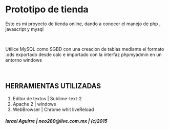 <h1>Prototipo de tienda</h1>

<p>Este es mi proyecto de tienda online, dando a conocer el manejo de php , javascript y mysql</p>
<br>

<p>Utilice MySQL como SGBD con una creacion de tablas mediante el formato .ods exportado desde calc
e importado con la interfaz phpmyadmin en un entorno windows</p>
<br>

<h2>HERRAMIENTAS UTILIZADAS</h2>
<ol>
  <li>Editor de textos | Sublime-text-2</li>
  <li>Apache 2 | windows</li>
  <li>WebBrowser | Chrome whit liveReload</li>
</ol>

<h5>Israel Aguirre | neo280@live.com.mx | (c)2015</h5>
